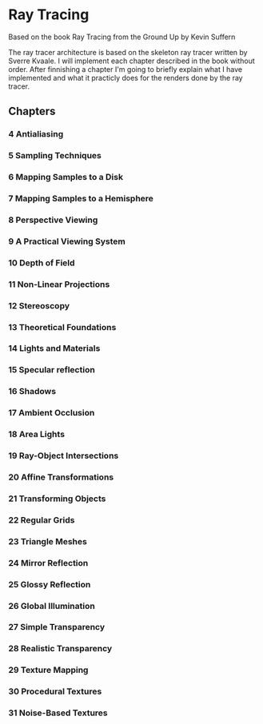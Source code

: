 # Ray Tracing
Based on the book Ray Tracing from the Ground Up by Kevin Suffern

The ray tracer architecture is based on the skeleton ray tracer written by Sverre Kvaale. I will implement each chapter described in the book without order. After finnishing a chapter I'm going to briefly explain what I have implemented and what it practicly does for the renders done by the ray tracer. 

## Chapters

### 4 Antialiasing

### 5 Sampling Techniques

### 6 Mapping Samples to a Disk

### 7 Mapping Samples to a Hemisphere

### 8 Perspective Viewing

### 9 A Practical Viewing System

### 10 Depth of Field

### 11 Non-Linear Projections

### 12 Stereoscopy

### 13 Theoretical Foundations

### 14 Lights and Materials

### 15 Specular reflection

### 16 Shadows

### 17 Ambient Occlusion

### 18 Area Lights

### 19 Ray-Object Intersections

### 20 Affine Transformations

### 21 Transforming Objects

### 22 Regular Grids

### 23 Triangle Meshes

### 24 Mirror Reflection

### 25 Glossy Reflection

### 26 Global Illumination

### 27 Simple Transparency

### 28 Realistic Transparency

### 29 Texture Mapping

### 30 Procedural Textures

### 31 Noise-Based Textures
